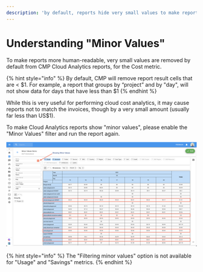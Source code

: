 ```yaml
---
description: 'by default, reports hide very small values to make reports more "readable"'
---
```


# Understanding "Minor Values"

To make reports more human-readable, very small values are removed by default from CMP Cloud Analytics reports, for the Cost metric.

{% hint style="info" %}
By default, CMP will remove report result cells that are &lt; $1. For example, a report that groups by “project” and by "day", will not show data for days that have less than $1
{% endhint %}

While this is very useful for performing cloud cost analytics, it may cause reports not to match the invoices, though by a very small amount \(usually far less than US$1\).

To make Cloud Analytics reports show "minor values", please enable the "Minor Values" filter and run the report again.

![Cloud Analytics Report with Minor Values filter disabled](../.gitbook/assets/show-minor-values.png)

{% hint style="info" %}
The "Filtering minor values" option is not available for "Usage" and "Savings" metrics.
{% endhint %}



